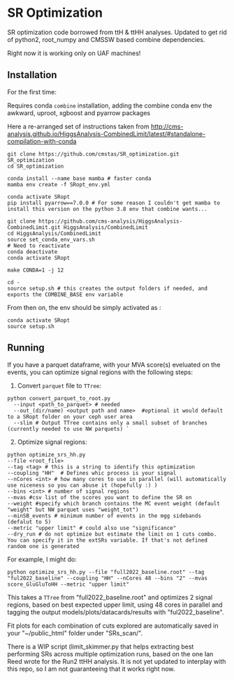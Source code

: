 # SR Optimization

SR optimization code borrowed from ttH & ttHH analyses. Updated to get rid of python2, root_numpy and CMSSW based combine dependencies.

Right now it is working only on UAF machines!

## Installation

For the first time:

Requires conda `combine` installation, adding the combine conda env the awkward, uproot, xgboost and pyarrow packages

Here a re-arranged set of instructions taken from http://cms-analysis.github.io/HiggsAnalysis-CombinedLimit/latest/#standalone-compilation-with-conda
```
git clone https://github.com/cmstas/SR_optimization.git SR_optimization
cd SR_optimization

conda install --name base mamba # faster conda
mamba env create -f SRopt_env.yml

conda activate SRopt
pip install pyarrow==7.0.0 # For some reason I couldn't get mamba to install this version on the python 3.8 env that combine wants...

git clone https://github.com/cms-analysis/HiggsAnalysis-CombinedLimit.git HiggsAnalysis/CombinedLimit
cd HiggsAnalysis/CombinedLimit
source set_conda_env_vars.sh
# Need to reactivate
conda deactivate
conda activate SRopt

make CONDA=1 -j 12

cd -
source setup.sh # this creates the output folders if needed, and exports the COMBINE_BASE env variable
```

From then on, the env should be simply activated as :

```
conda activate SRopt
source setup.sh
```

## Running

If you have a parquet dataframe, with your MVA score(s) eveluated on the events, you can optimize signal regions with the following steps:

1. Convert `parquet` file to `TTree`:
```
python convert_parquet_to_root.py
  --input <path_to_parquet> # needed 
  --out_(dir/name) <output path and name>  #optional it would default to a SRopt folder on your ceph user area
  --slim # Output TTree contains only a small subset of branches (currently needed to use NW parquets) `
```
2. Optimize signal regions:
```
python optimize_srs_hh.py
--file <root_file>
--tag <tag> # this is a string to identify this optimization
--coupling "HH"  # Defines whic process is your signal
--nCores <int> # how many cores to use in parallel (will automatically use niceness so you can abuse it (hopefully :) )
--bins <int> # number of signal regions
--mvas #csv list of the scores you want to define the SR on
--weight #specify which branch contains the MC event weight (default "weight" but NW parquet uses "weight_tot") 
--minSB_events # minimum number of events in the mgg sidebands (defalut to 5)
--metric "upper limit" # could also use "significance"
--dry_run # do not optimize but estimate the limit on 1 cuts combo. You can specify it in the extSRs variable. If that's not defined random one is generated
```

For example, I might do:
```
python optimize_srs_hh.py --file "full2022_baseline.root" --tag "ful2022_baseline" --coupling "HH" --nCores 48 --bins "2" --mvas score_GluGluToHH --metric "upper limit"
```

This takes a `TTree` from "full2022_baseline.root" and optimizes 2 signal regions, based on best expected upper limit, using 48 cores in parallel and tagging the output models/plots/datacards/results with "ful2022_baseline".

Fit plots for each combination of cuts explored are automatically saved in your "~/public_html" folder under "SRs_scan/".

There is a WIP script (limit_skimmer.py that helps extracting best performing SRs across multiple optimization runs, based on the one Ian Reed wrote for the Run2 ttHH analysis. It is not yet updated to interplay with this repo, so I am not guaranteeing that it works right now.
